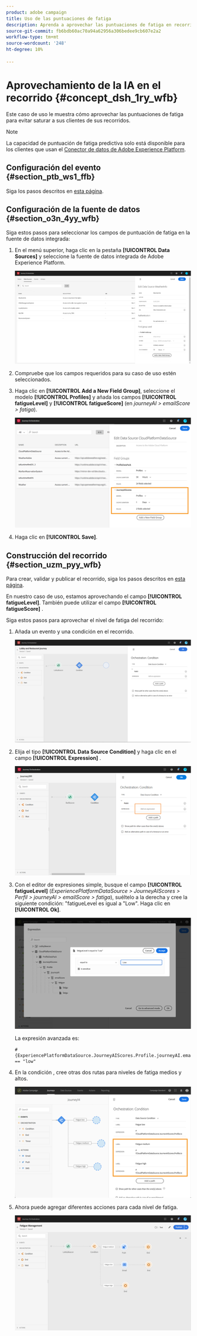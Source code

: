```yaml
---
product: adobe campaign
title: Uso de las puntuaciones de fatiga
description: Aprenda a aprovechar las puntuaciones de fatiga en recorridos
source-git-commit: fb6bdb60ac70a94a62956a306bedee9cb607e2a2
workflow-type: tm+mt
source-wordcount: '248'
ht-degree: 10%

---
```



# Aprovechamiento de la IA en el recorrido {#concept_dsh_1ry_wfb}

Este caso de uso le muestra cómo aprovechar las puntuaciones de fatiga para evitar saturar a sus clientes de sus recorridos.

>[!NOTE]
>
>La capacidad de puntuación de fatiga predictiva solo está disponible para los clientes que usan el [Conector de datos de Adobe Experience Platform](https://experienceleague.adobe.com/docs/campaign-standard/using/integrating-with-adobe-cloud/adobe-experience-platform/data-connector/aep-about-data-connector.html).

## Configuración del evento {#section_ptb_ws1_ffb}

Siga los pasos descritos en [esta página](../event/about-events.md).

## Configuración de la fuente de datos {#section_o3n_4yy_wfb}

Siga estos pasos para seleccionar los campos de puntuación de fatiga en la fuente de datos integrada:

1. En el menú superior, haga clic en la pestaña **[!UICONTROL Data Sources]** y seleccione la fuente de datos integrada de Adobe Experience Platform.

   ![](../assets/journey23.png)

1. Compruebe que los campos requeridos para su caso de uso estén seleccionados.
1. Haga clic en **[!UICONTROL Add a New Field Group]**, seleccione el modelo **[!UICONTROL Profiles]** y añada los campos **[!UICONTROL fatigueLevel]** y **[!UICONTROL fatigueScore]** (en _journeyAI > emailScore > fatiga_).

   ![](../assets/journeyuc3_1.png)

1. Haga clic en **[!UICONTROL Save]**.

## Construcción del recorrido {#section_uzm_pyy_wfb}

Para crear, validar y publicar el recorrido, siga los pasos descritos en [esta página](../building-journeys/journey.md).

En nuestro caso de uso, estamos aprovechando el campo **[!UICONTROL fatigueLevel]**. También puede utilizar el campo **[!UICONTROL fatigueScore]** .

Siga estos pasos para aprovechar el nivel de fatiga del recorrido:

1. Añada un evento y una condición en el recorrido.

   ![](../assets/journeyuc2_14.png)

1. Elija el tipo **[!UICONTROL Data Source Condition]** y haga clic en el campo **[!UICONTROL Expression]** . 

   ![](../assets/journeyuc3_2.png)

1. Con el editor de expresiones simple, busque el campo **[!UICONTROL fatigueLevel]** (_ExperiencePlatformDataSource > JourneyAIScores > Perfil > journeyAI > emailScore > fatiga_), suéltelo a la derecha y cree la siguiente condición: &quot;fatigueLevel es igual a &quot;Low&quot;. Haga clic en **[!UICONTROL Ok]**.

   ![](../assets/journeyuc3_3.png)

   La expresión avanzada es:

   ```
   #{ExperiencePlatformDataSource.JourneyAIScores.Profile.journeyAI.emailScore.fatigue.fatigueLevel} == "low"
   ```

1. En la condición , cree otras dos rutas para niveles de fatiga medios y altos.

   ![](../assets/journeyuc3_4.png)

1. Ahora puede agregar diferentes acciones para cada nivel de fatiga.

   ![](../assets/journeyuc3_5.png)
